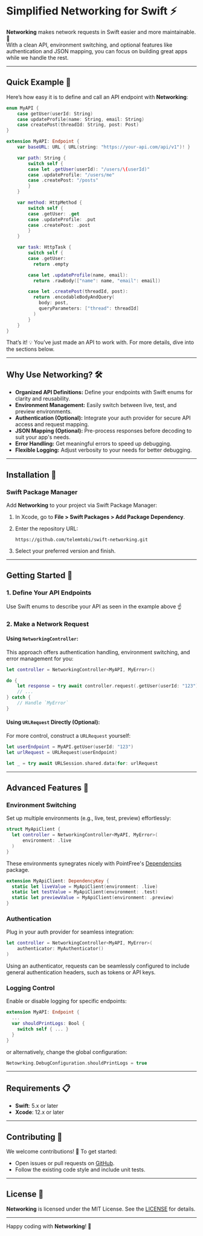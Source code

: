 # Simplified Networking for Swift ⚡

**Networking** makes network requests in Swift easier and more maintainable. 🚀  
With a clean API, environment switching, and optional features like authentication and JSON mapping, you can focus on building great apps while we handle the rest.

---

## Quick Example 🌟

Here’s how easy it is to define and call an API endpoint with **Networking**:

```swift
enum MyAPI {
    case getUser(userId: String)
    case updateProfile(name: String, email: String)
    case createPost(threadId: String, post: Post)
}

extension MyAPI: Endpoint {
    var baseURL: URL { URL(string: "https://your-api.com/api/v1")! }

    var path: String {
        switch self {
        case let .getUser(userId): "/users/\(userId)"
        case .updateProfile: "/users/me"
        case .createPost: "/posts"
        }
    }

    var method: HttpMethod {
        switch self {
        case .getUser: .get
        case .updateProfile: .put
        case .createPost: .post
        }
    }

    var task: HttpTask {
        switch self {
        case .getUser:
          return .empty

        case let .updateProfile(name, email):
          return .rawBody(["name": name, "email": email])

        case let .createPost(threadId, post): 
          return .encodableBodyAndQuery(
            body: post,
            queryParameters: ["thread": threadId]
          )
        }
    }
}
```

That’s it! 💡 You’ve just made an API to work with. For more details, dive into the sections below.

---

## Why Use Networking? 🛠️

- **Organized API Definitions:** Define your endpoints with Swift enums for clarity and reusability.
- **Environment Management:** Easily switch between live, test, and preview environments.
- **Authentication (Optional):** Integrate your auth provider for secure API access and request mapping.
- **JSON Mapping (Optional):** Pre-process responses before decoding to suit your app's needs.
- **Error Handling:** Get meaningful errors to speed up debugging.
- **Flexible Logging:** Adjust verbosity to your needs for better debugging.

---

## Installation 🚀

### Swift Package Manager

Add **Networking** to your project via Swift Package Manager:  
1. In Xcode, go to **File > Swift Packages > Add Package Dependency**.  
2. Enter the repository URL:

   ```
   https://github.com/telemtobi/swift-networking.git
   ```

3. Select your preferred version and finish.

---

## Getting Started 🏁

### 1. Define Your API Endpoints

Use Swift enums to describe your API as seen in the example above ☝️

### 2. Make a Network Request

#### Using `NetworkingController`:

This approach offers authentication handling, environment switching, and error management for you:

```swift
let controller = NetworkingController<MyAPI, MyError>()

do {
    let response = try await controller.request(.getUser(userId: "123"))
    // ...
} catch {
    // Handle `MyError`
}
```

#### Using `URLRequest` Directly (Optional):

For more control, construct a `URLRequest` yourself:

```swift
let userEndpoint = MyAPI.getUser(userId: "123")
let urlRequest = URLRequest(userEndpoint)

let _ = try await URLSession.shared.data(for: urlRequest
```

---

## Advanced Features 🔧

### Environment Switching

Set up multiple environments (e.g., live, test, preview) effortlessly:

```swift
struct MyApiClient {
  let controller = NetworkingController<MyAPI, MyError>(
      environment: .live
  )
}
```
These environments synegrates nicely with PointFree's [Dependencies](https://github.com/pointfreeco/swift-dependencies) package.
```swift
extension MyApiClient: DependencyKey {
  static let liveValue = MyApiClient(environment: .live)
  static let testValue = MyApiClient(environment: .test)
  static let previewValue = MyApiClient(environment: .preview)
}
```

### Authentication

Plug in your auth provider for seamless integration:

```swift
let controller = NetworkingController<MyAPI, MyError>(
    authenticator: MyAuthenticator()
)
```
Using an authenticator, requests can be seamlessly configured to include general authentication headers, such as tokens or API keys.

### Logging Control

Enable or disable logging for specific endpoints:

```swift
extension MyAPI: Endpoint {
  ...
  var shouldPrintLogs: Bool {
    switch self { ... }
  }
}
```
or alternatively, change the global configuration:
```swift
Netowrking.DebugConfiguration.shouldPrintLogs = true
```

---

## Requirements 📋

- **Swift**: 5.x or later  
- **Xcode**: 12.x or later  

---

## Contributing 🙌

We welcome contributions! 🎉 To get started:  
- Open issues or pull requests on [GitHub](https://github.com/TelemTobi/Networking).  
- Follow the existing code style and include unit tests.  

---

## License 📄

**Networking** is licensed under the MIT License. See the [LICENSE](https://github.com/TelemTobi/Networking/blob/main/LICENSE.txt) for details.

---

Happy coding with **Networking**! 🚀
